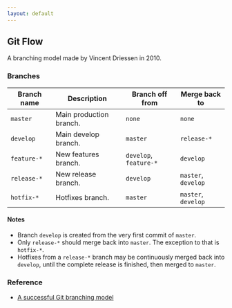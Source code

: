 ```yaml
---
layout: default
---
```

## Git Flow

A branching model made by Vincent Driessen in 2010.

### Branches

Branch name|Description|Branch off from|Merge back to
---|---|---|---
`master`|Main production branch.|`none`|`none`
`develop`|Main develop branch.|`master`|`release-*`
`feature-*`|New features branch.|`develop`, `feature-*`|`develop`
`release-*`|New release branch.| `develop`|`master`, `develop`
`hotfix-*`|Hotfixes branch.|`master`|`master`, `develop`

#### Notes

- Branch `develop` is created from the very first commit of `master`.
- Only `release-*` should merge back into `master`. The exception to that is `hotfix-*`.
- Hotfixes from a `release-*` branch may be continuously merged back into `develop`, until the complete release is finished, then merged to `master`.

### Reference

- [A successful Git branching model](https://nvie.com/posts/a-successful-git-branching-model/)

